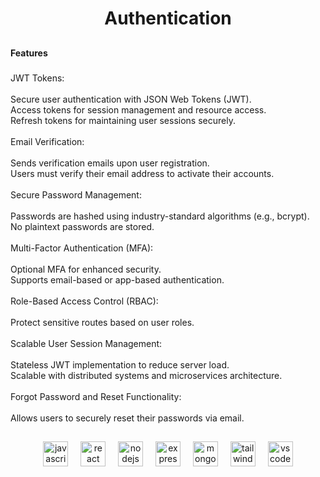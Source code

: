 <h1 align="center">Authentication</h1>

###

<h2 align="left"></h2>

###

<h4 align="left">Features</h4>

###

<p align="left">JWT Tokens:<br><br>Secure user authentication with JSON Web Tokens (JWT).<br>Access tokens for session management and resource access.<br>Refresh tokens for maintaining user sessions securely.<br><br>Email Verification:<br><br>Sends verification emails upon user registration.<br>Users must verify their email address to activate their accounts.<br><br>Secure Password Management:<br><br>Passwords are hashed using industry-standard algorithms (e.g., bcrypt).<br>No plaintext passwords are stored.<br><br>Multi-Factor Authentication (MFA):<br><br>Optional MFA for enhanced security.<br>Supports email-based or app-based authentication.<br><br>Role-Based Access Control (RBAC):<br><br>Protect sensitive routes based on user roles.<br><br>Scalable User Session Management:<br><br>Stateless JWT implementation to reduce server load.<br>Scalable with distributed systems and microservices architecture.<br><br>Forgot Password and Reset Functionality:<br><br>Allows users to securely reset their passwords via email.</p>

###

<h2 align="left"></h2>

###

<div align="center">
  <img src="https://cdn.jsdelivr.net/gh/devicons/devicon/icons/javascript/javascript-original.svg" height="40" alt="javascript logo"  />
  <img width="12" />
  <img src="https://cdn.jsdelivr.net/gh/devicons/devicon/icons/react/react-original.svg" height="40" alt="react logo"  />
  <img width="12" />
  <img src="https://cdn.jsdelivr.net/gh/devicons/devicon/icons/nodejs/nodejs-original.svg" height="40" alt="nodejs logo"  />
  <img width="12" />
  <img src="https://cdn.jsdelivr.net/gh/devicons/devicon/icons/express/express-original.svg" height="40" alt="express logo"  />
  <img width="12" />
  <img src="https://cdn.jsdelivr.net/gh/devicons/devicon/icons/mongodb/mongodb-original.svg" height="40" alt="mongodb logo"  />
  <img width="12" />
  <img src="https://cdn.jsdelivr.net/gh/devicons/devicon/icons/tailwindcss/tailwindcss-original-wordmark.svg" height="40" alt="tailwindcss logo"  />
  <img width="12" />
  <img src="https://cdn.jsdelivr.net/gh/devicons/devicon/icons/vscode/vscode-original.svg" height="40" alt="vscode logo"  />
</div>

###
